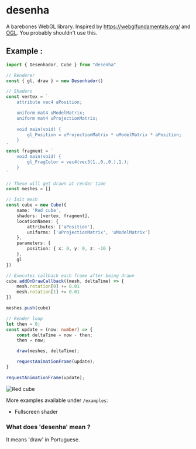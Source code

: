 # desenha
A barebones WebGL library. Inspired by https://webglfundamentals.org/ and [OGL](https://github.com/oframe/ogl).
You probably shouldn't use this.

## Example :

```ts
import { Desenhador, Cube } from "desenha"

// Renderer
const { gl, draw } = new Desenhador()

// Shaders
const vertex = `
    attribute vec4 aPosition;

    uniform mat4 uModelMatrix;
    uniform mat4 uProjectionMatrix;
    
    void main(void) {
        gl_Position = uProjectionMatrix * uModelMatrix * aPosition;
    }
`
const fragment = `
    void main(void) {
        gl_FragColor = vec4(vec3(1.,0.,0.),1.);
    }
`

// These will get drawn at render time
const meshes = []

// Init mesh
const cube = new Cube({
    name: 'Red cube',
    shaders: [vertex, fragment],
    locationNames: {
        attributes: ['aPosition'],
        uniforms: ['uProjectionMatrix', 'uModelMatrix']
    },
    parameters: {
        position: { x: 0, y: 0, z: -10 }
    },
    gl
})

// Executes callback each frame after being drawn
cube.addOnDrawCallback((mesh, deltaTime) => {
    mesh.rotation[0] += 0.01
    mesh.rotation[1] += 0.01
})

meshes.push(cube)

// Render loop
let then = 0;
const update = (now: number) => {
    const deltaTime = now - then;
    then = now;

    draw(meshes, deltaTime);

    requestAnimationFrame(update);
}

requestAnimationFrame(update);
```

![Red cube](https://i.imgur.com/ZoJGlo6.png)

More examples available under `/examples`:
- Fullscreen shader

### What does 'desenha' mean ?
It means 'draw' in Portuguese.
